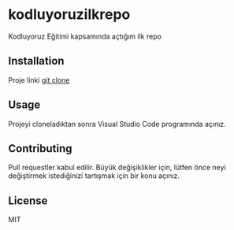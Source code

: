 # kodluyoruzilkrepo
Kodluyoruz Eğitimi kapsamında açtığım ilk repo

## Installation
Proje linki
[git clone](https://github.com/alicanaca/kodluyoruzilkrepo.git)

## Usage
Projeyi cloneladıktan sonra Visual Studio Code programında açınız.

## Contributing
Pull requestler kabul edilir. Büyük değişiklikler için, lütfen önce neyi değiştirmek istediğinizi tartışmak için bir konu açınız.

## License
MIT
